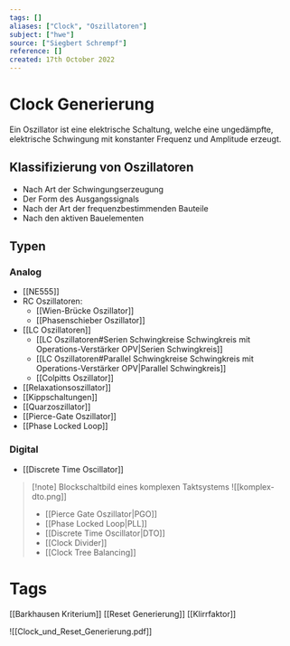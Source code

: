 ```yaml
---
tags: []
aliases: ["Clock", "Oszillatoren"]
subject: ["hwe"]
source: ["Siegbert Schrempf"]
reference: []
created: 17th October 2022
---
```


# Clock Generierung
Ein Oszillator ist eine elektrische Schaltung, welche eine ungedämpfte, elektrische Schwingung mit konstanter Frequenz und Amplitude erzeugt.

## Klassifizierung von Oszillatoren
- Nach Art der Schwingungserzeugung
- Der Form des Ausgangssignals
- Nach der Art der frequenzbestimmenden Bauteile
- Nach den aktiven Bauelementen

## Typen
### Analog
- [[NE555]]
- RC Oszillatoren:
	- [[Wien-Brücke Oszillator]]
	- [[Phasenschieber Oszillator]]
- [[LC Oszillatoren]]
	- [[LC Oszillatoren#Serien Schwingkreise Schwingkreis mit Operations-Verstärker OPV|Serien Schwingkreis]]
	- [[LC Oszillatoren#Parallel Schwingkreise Schwingkreis mit Operations-Verstärker OPV|Parallel Schwingkreis]]
	- [[Colpitts Oszillator]]
- [[Relaxationsoszillator]]
- [[Kippschaltungen]]
- [[Quarzoszillator]]
- [[Pierce-Gate Oszillator]]
- [[Phase Locked Loop]]

### Digital
- [[Discrete Time Oscillator]]

> [!note] Blockschaltbild eines komplexen Taktsystems
> ![[komplex-dto.png]]
> - [[Pierce Gate Oszillator|PGO]]
> - [[Phase Locked Loop|PLL]]
> - [[Discrete Time Oscillator|DTO]]
> - [[Clock Divider]]
> - [[Clock Tree Balancing]]

# Tags
[[Barkhausen Kriterium]]
[[Reset Generierung]]
[[Klirrfaktor]]

![[Clock_und_Reset_Generierung.pdf]]